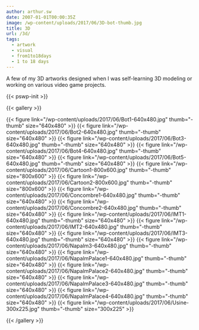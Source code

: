 ```yaml
---
author: arthur.sw
date: 2007-01-01T00:00:35Z
image: /wp-content/uploads/2017/06/3D-bot-thumb.jpg
title: 3D
url: /3d/
tags:
  - artwork
  - visual
  - from1to18days
  - 1 to 18 days
---
```


A few of my 3D artworks designed when I was self-learning 3D modeling or working on various video game projects.

{{< pswp-init >}}

{{< gallery >}}

{{< figure link="/wp-content/uploads/2017/06/Bot1-640x480.jpg" thumb="-thumb" size="640x480" >}}
{{< figure link="/wp-content/uploads/2017/06/Bot2-640x480.jpg" thumb="-thumb" size="640x480" >}}
{{< figure link="/wp-content/uploads/2017/06/Bot3-640x480.jpg" thumb="-thumb" size="640x480" >}}
{{< figure link="/wp-content/uploads/2017/06/Bot4-640x480.jpg" thumb="-thumb" size="640x480" >}}
{{< figure link="/wp-content/uploads/2017/06/Bot5-640x480.jpg" thumb="-thumb" size="640x480" >}}
{{< figure link="/wp-content/uploads/2017/06/Cartoon1-800x600.jpg" thumb="-thumb" size="800x600" >}}
{{< figure link="/wp-content/uploads/2017/06/Cartoon2-800x600.jpg" thumb="-thumb" size="800x600" >}}
{{< figure link="/wp-content/uploads/2017/06/Concombre1-640x480.jpg" thumb="-thumb" size="640x480" >}}
{{< figure link="/wp-content/uploads/2017/06/Concombre2-640x480.jpg" thumb="-thumb" size="640x480" >}}
{{< figure link="/wp-content/uploads/2017/06/IMT1-640x480.jpg" thumb="-thumb" size="640x480" >}}
{{< figure link="/wp-content/uploads/2017/06/IMT2-640x480.jpg" thumb="-thumb" size="640x480" >}}
{{< figure link="/wp-content/uploads/2017/06/IMT3-640x480.jpg" thumb="-thumb" size="640x480" >}}
{{< figure link="/wp-content/uploads/2017/06/Napalm3-640x480.jpg" thumb="-thumb" size="640x480" >}}
{{< figure link="/wp-content/uploads/2017/06/NapalmPalace1-640x480.jpg" thumb="-thumb" size="640x480" >}}
{{< figure link="/wp-content/uploads/2017/06/NapalmPalace2-640x480.jpg" thumb="-thumb" size="640x480" >}}
{{< figure link="/wp-content/uploads/2017/06/NapalmPalace3-640x480.jpg" thumb="-thumb" size="640x480" >}}
{{< figure link="/wp-content/uploads/2017/06/NapalmPalace4-640x480.jpg" thumb="-thumb" size="640x480" >}}
{{< figure link="/wp-content/uploads/2017/06/Usine-300x225.jpg" thumb="-thumb" size="300x225" >}}

{{< /gallery >}}
